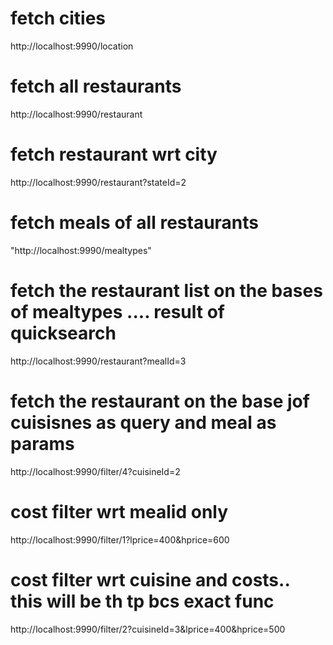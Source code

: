 # fetch cities

http://localhost:9990/location

# fetch all restaurants

http://localhost:9990/restaurant

# fetch restaurant wrt city

http://localhost:9990/restaurant?stateId=2

# fetch meals of all restaurants

"http://localhost:9990/mealtypes"


<!-- 2nd page -->

# fetch the restaurant list on the bases of  mealtypes .... result of quicksearch
http://localhost:9990/restaurant?mealId=3 

# fetch the restaurant on the base jof cuisisnes as query and meal as params
http://localhost:9990/filter/4?cuisineId=2

# cost filter wrt mealid only
http://localhost:9990/filter/1?lprice=400&hprice=600

# cost filter wrt cuisine and costs.. this will be th tp bcs exact func
http://localhost:9990/filter/2?cuisineId=3&lprice=400&hprice=500






